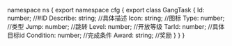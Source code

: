 namespace ns {
	export namespace cfg {
		export class GangTask {
			Id: number;		//#ID
			Describe: string;		//具体描述
			Icon: string;		//图标
			Type: number;		//类型
			Jump: number;		//跳转
			Level: number;		//开放等级
			TarId: number;		//具体目标id
			Condition: number;		//完成条件
			Award: string;		//奖励
		}
	}
}